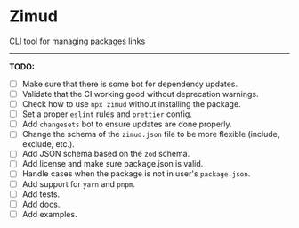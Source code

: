 # Zimud

CLI tool for managing packages links

---

**TODO:**
- [ ] Make sure that there is some bot for dependency updates.
- [ ] Validate that the CI working good without deprecation warnings.
- [ ] Check how to use `npx zimud` without installing the package.
- [ ] Set a proper `eslint` rules and `prettier` config.
- [ ] Add `changesets` bot to ensure updates are done properly.
- [ ] Change the schema of the `zimud.json` file to be more flexible (include, exclude, etc.).
- [ ] Add JSON schema based on the `zod` schema. 
- [ ] Add license and make sure package.json is valid.
- [ ] Handle cases when the package is not in user's `package.json`.
- [ ] Add support for `yarn` and `pnpm`.
- [ ] Add tests.
- [ ] Add docs.
- [ ] Add examples.
